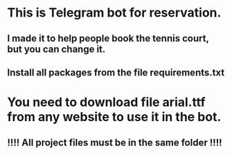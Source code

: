 # This is Telegram bot for reservation.
## I made it to help people book the tennis court, but you can change it.
## Install all packages from the file requirements.txt 
# You need to download file arial.ttf from any website to use it in the bot.
## !!!! All project files must be in the same folder !!!!
